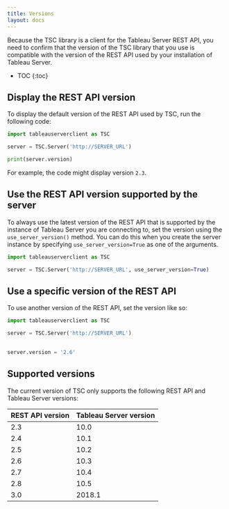 ```yaml
---
title: Versions
layout: docs
---
```


Because the TSC library is a client for the Tableau Server REST API, you need to confirm that the version of the TSC
library that you use is compatible with the version of the REST API used by your installation of Tableau Server.

* TOC
{:toc}

## Display the REST API version

To display the default version of the REST API used by TSC, run the following code:

```py
import tableauserverclient as TSC

server = TSC.Server('http://SERVER_URL')

print(server.version)
```

For example, the code might display version `2.3`. 

## Use the REST API version supported by the server

To always use the latest version of the REST API that is supported by the instance of Tableau Server you are connecting to, set the version using the `use_server_version()` method. You can do this when you create the server instance by specifying `use_server_version=True` as one of the arguments. 

```py
import tableauserverclient as TSC

server = TSC.Server('http://SERVER_URL', use_server_version=True)


```

## Use a specific version of the REST API

To use another version of the REST API, set the version like so:

```py
import tableauserverclient as TSC

server = TSC.Server('http://SERVER_URL')

 
server.version = '2.6'


```

## Supported versions

The current version of TSC only supports the following REST API and Tableau Server versions:

|REST API version|Tableau Server version|
|---|---|
|2.3|10.0|
|2.4|10.1|
|2.5|10.2|
|2.6|10.3|
|2.7|10.4|
|2.8|10.5|
|3.0|2018.1|

